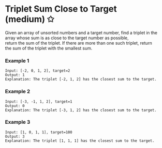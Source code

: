 # Triplet Sum Close to Target (medium) ✩

Given an array of unsorted numbers and a target number, 
find a triplet in the array whose sum is as close to the target number as possible,   
return the sum of the triplet. If there are more than one such triplet, 
return the sum of the triplet with the smallest sum.

### Example 1
```
Input: [-2, 0, 1, 2], target=2
Output: 1
Explanation: The triplet [-2, 1, 2] has the closest sum to the target.
```

### Example 2
```
Input: [-3, -1, 1, 2], target=1
Output: 0
Explanation: The triplet [-3, 1, 2] has the closest sum to the target.
```

### Example 3
```
Input: [1, 0, 1, 1], target=100
Output: 3
Explanation: The triplet [1, 1, 1] has the closest sum to the target.
```